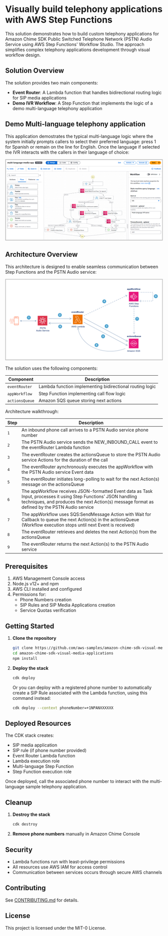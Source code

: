 # Visually build telephony applications with AWS Step Functions

This solution demonstrates how to build custom telephony applications for Amazon Chime SDK Public Switched Telephone Network (PSTN) Audio Service using AWS Step Functions' Workflow Studio. The approach simplifies complex telephony applications development through visual workflow design.

## Solution Overview

The solution provides two main components:

- **Event Router**: A Lambda function that handles bidirectional routing logic for SIP media applications
- **Demo IVR Workflow**: A Step Function that implements the logic of a demo multi-language telephony application

## Demo Multi-language telephony application

This application demostrates the typical multi-language logic where the system initially prompts callers to select their preferred language: press 1 for Spanish or remain on the line for English. Once the language if selected the IVR interacts with the callers in their language of choice:  

![IVR-Workflow](/images/multi-language-ivr-workflow-studio.png)

## Architecture Overview

This architecture is designed to enable seamless communication between Step Functions and the PSTN Audio service:

![Architecture](/images/visual-media-app-architecture.png)

The solution uses the following components:

| Component | Description |
|-----------|-------------|
| `eventRouter` | Lambda function implementing bidirectional routing logic |
| `appWorkflow` | Step Function implementing call flow logic |
| `actionsQueue` | Amazon SQS queue storing next actions |

Architecture walkthrough:

| Step | Description |
|-----------|-------------|
| `1` | An inbound phone call arrives to a PSTN Audio service phone number |
| `2` | The PSTN Audio service sends the NEW_INBOUND_CALL event to the eventRouter Lambda function |
| `3` | The eventRouter creates the actionsQueue to store the PSTN Audio service Actions for the duration of the call |
| `4` | The eventRouter aynchronously executes the appWorkflow with the PSTN Audio service Event data |
| `5` | The eventRouter initiates long-polling to wait for the next Action(s) message on the actionsQueue |
| `6` | The appWorkflow receives JSON-formatted Event data as Task Input, processes it using Step Functions’ JSON handling techniques, and produces the next Action(s) message format as defined by the PSTN Audio service |
| `7` | The appWorkflow uses SQS:SendMessage Action with Wait for Callback to queue the next Action(s) in the actionsQueue (Workflow execution stops until next Event is received) |
| `8` | The eventRouter retrieves and deletes the next Action(s) from the actionsQueue |
| `9` | The eventRouter returns the next Action(s) to the PSTN Audio service |

## Prerequisites

1. AWS Management Console access
2. Node.js v12+ and npm
3. AWS CLI installed and configured
4. Permissions for:
   - Phone Numbers creation
   - SIP Rules and SIP Media Applications creation
   - Service Quotas verification

## Getting Started

1. **Clone the repository**
   ```bash
   git clone https://github.com/aws-samples/amazon-chime-sdk-visual-media-applications
   cd amazon-chime-sdk-visual-media-applications
   npm install
   ```

2. **Deploy the stack**
   ```bash
   cdk deploy
   ```

   Or you can deploy with a registered phone number to automatically create a SIP Rule associated with the Lambda function, using this command instead:
   ```bash
   cdk deploy --context phoneNumber=+1NPANXXXXXX
   ```

## Deployed Resources

The CDK stack creates:
- SIP media application
- SIP rule (if phone number provided)
- Event Router Lambda function
- Lambda execution role
- Multi-language Step Function
- Step Function execution role

Once deployed, call the associated phone number to interact with the multi-language sample telephony application.

## Cleanup

1. **Destroy the stack**
   ```bash
   cdk destroy
   ```

2. **Remove phone numbers** manually in Amazon Chime Console

## Security

- Lambda functions run with least-privilege permissions
- All resources use AWS IAM for access control
- Communication between services occurs through secure AWS channels

## Contributing

See [CONTRIBUTING.md](CONTRIBUTING.md) for details.

## License

This project is licensed under the MIT-0 License.


